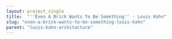 ```yaml
---
layout: project_single
title:  "''Even A Brick Wants To Be Something'' - Louis Kahn"
slug: "even-a-brick-wants-to-be-something-louis-kahn"
parent: "louis-kahn-architecture"
---
```

 